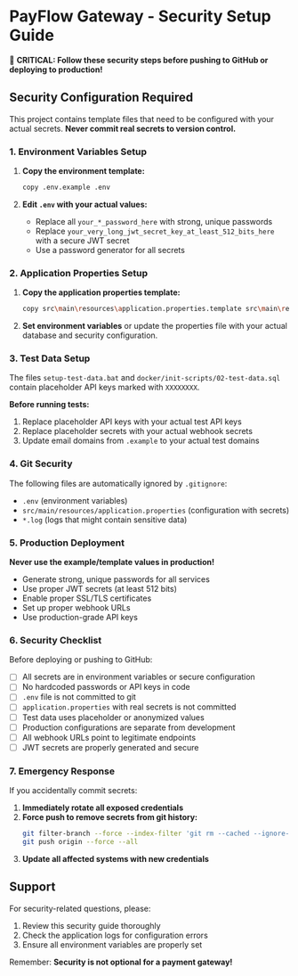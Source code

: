 # PayFlow Gateway - Security Setup Guide

🚨 **CRITICAL: Follow these security steps before pushing to GitHub or deploying to production!**

## Security Configuration Required

This project contains template files that need to be configured with your actual secrets. **Never commit real secrets to version control.**

### 1. Environment Variables Setup

1. **Copy the environment template:**
   ```bash
   copy .env.example .env
   ```

2. **Edit `.env` with your actual values:**
   - Replace all `your_*_password_here` with strong, unique passwords
   - Replace `your_very_long_jwt_secret_key_at_least_512_bits_here` with a secure JWT secret
   - Use a password generator for all secrets

### 2. Application Properties Setup

1. **Copy the application properties template:**
   ```bash
   copy src\main\resources\application.properties.template src\main\resources\application.properties
   ```

2. **Set environment variables** or update the properties file with your actual database and security configuration.

### 3. Test Data Setup

The files `setup-test-data.bat` and `docker/init-scripts/02-test-data.sql` contain placeholder API keys marked with `XXXXXXXX`. 

**Before running tests:**
1. Replace placeholder API keys with your actual test API keys
2. Replace placeholder secrets with your actual webhook secrets
3. Update email domains from `.example` to your actual test domains

### 4. Git Security

The following files are automatically ignored by `.gitignore`:
- `.env` (environment variables)
- `src/main/resources/application.properties` (configuration with secrets)
- `*.log` (logs that might contain sensitive data)

### 5. Production Deployment

**Never use the example/template values in production!**

- Generate strong, unique passwords for all services
- Use proper JWT secrets (at least 512 bits)
- Enable proper SSL/TLS certificates
- Set up proper webhook URLs
- Use production-grade API keys

### 6. Security Checklist

Before deploying or pushing to GitHub:

- [ ] All secrets are in environment variables or secure configuration
- [ ] No hardcoded passwords or API keys in code
- [ ] `.env` file is not committed to git
- [ ] `application.properties` with real secrets is not committed
- [ ] Test data uses placeholder or anonymized values
- [ ] Production configurations are separate from development
- [ ] All webhook URLs point to legitimate endpoints
- [ ] JWT secrets are properly generated and secure

### 7. Emergency Response

If you accidentally commit secrets:
1. **Immediately rotate all exposed credentials**
2. **Force push to remove secrets from git history:**
   ```bash
   git filter-branch --force --index-filter 'git rm --cached --ignore-unmatch src/main/resources/application.properties' --prune-empty --tag-name-filter cat -- --all
   git push origin --force --all
   ```
3. **Update all affected systems with new credentials**

## Support

For security-related questions, please:
1. Review this security guide thoroughly
2. Check the application logs for configuration errors
3. Ensure all environment variables are properly set

Remember: **Security is not optional for a payment gateway!**